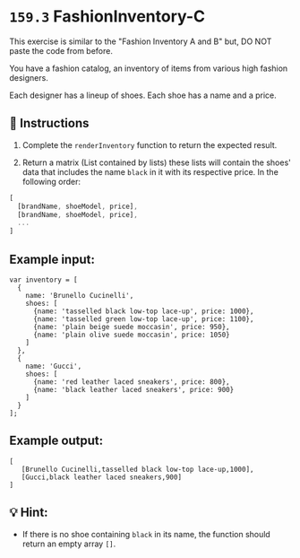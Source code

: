 # `159.3` FashionInventory-C

This exercise is similar to the  "Fashion Inventory A and B" but, DO NOT paste the code from before.

You have a fashion catalog, an inventory of items from various high fashion designers. 

Each designer has a lineup of shoes. Each shoe has a name and a price.

## 📝 Instructions

1. Complete the `renderInventory` function to return the expected result.

2. Return a matrix (List contained by lists) these lists will contain the shoes' data that includes the name `black` in it with its respective price. In the following order:

```js
[
  [brandName, shoeModel, price],
  [brandName, shoeModel, price],
  ...
]
```

## Example input: 

```JS
var inventory = [
  {
    name: 'Brunello Cucinelli',
    shoes: [
      {name: 'tasselled black low-top lace-up', price: 1000},
      {name: 'tasselled green low-top lace-up', price: 1100},
      {name: 'plain beige suede moccasin', price: 950},
      {name: 'plain olive suede moccasin', price: 1050}
    ]
  },
  {
    name: 'Gucci',
    shoes: [
      {name: 'red leather laced sneakers', price: 800},
      {name: 'black leather laced sneakers', price: 900}
    ]
  }
];
```
[comment]: < Now, you have to find all the shoes with `black` in the name. Your function should filter these shoes and return them in a flat list, similar to part A.>

 ## Example output:
 
```Js
[
   [Brunello Cucinelli,tasselled black low-top lace-up,1000],
   [Gucci,black leather laced sneakers,900]
]
```

## 💡 Hint:

+ If there is no shoe containing `black` in its name, the function should return an empty array `[]`.
